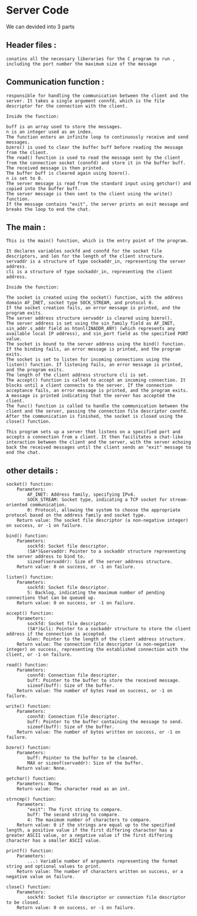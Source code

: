 # Server Code 

We can devided into 3 parts 

## Header files : 

    conatins all the necessary liberaries for the C program to run , including the port number the maximum size of the message

## Communication function : 

    responsible for handling the communication between the client and the server. It takes a single argument connfd, which is the file descriptor for the connection with the client.

    Inside the function:

    buff is an array used to store the messages.
    n is an integer used as an index.
    The function enters an infinite loop to continuously receive and send messages.
    bzero() is used to clear the buffer buff before reading the message from the client.
    The read() function is used to read the message sent by the client from the connection socket (connfd) and store it in the buffer buff.
    The received message is then printed.
    The buffer buff is cleared again using bzero().
    n is set to 0.
    The server message is read from the standard input using getchar() and copied into the buffer buff.
    The server message is then sent to the client using the write() function.
    If the message contains "exit", the server prints an exit message and breaks the loop to end the chat.
    
## The main : 

    This is the main() function, which is the entry point of the program.

    It declares variables sockfd and connfd for the socket file descriptors, and len for the length of the client structure.
    servaddr is a structure of type sockaddr_in, representing the server address.
    cli is a structure of type sockaddr_in, representing the client address.

    Inside the function:

    The socket is created using the socket() function, with the address domain AF_INET, socket type SOCK_STREAM, and protocol 0.
    If the socket creation fails, an error message is printed, and the program exits.
    The server address structure servaddr is cleared using bzero().
    The server address is set using the sin_family field as AF_INET, sin_addr.s_addr field as htonl(INADDR_ANY) (which represents any available local IP address), and sin_port field as the specified PORT value.
    The socket is bound to the server address using the bind() function. If the binding fails, an error message is printed, and the program exits.
    The socket is set to listen for incoming connections using the listen() function. If listening fails, an error message is printed, and the program exits.
    The length of the client address structure cli is set.
    The accept() function is called to accept an incoming connection. It blocks until a client connects to the server. If the connection acceptance fails, an error message is printed, and the program exits.
    A message is printed indicating that the server has accepted the client.
    The func() function is called to handle the communication between the client and the server, passing the connection file descriptor connfd.
    After the communication is finished, the socket is closed using the close() function.

    This program sets up a server that listens on a specified port and accepts a connection from a client. It then facilitates a chat-like interaction between the client and the server, with the server echoing back the received messages until the client sends an "exit" message to end the chat.
    
    
  ## other details : 
  

    socket() function:
        Parameters:
            AF_INET: Address family, specifying IPv4.
            SOCK_STREAM: Socket type, indicating a TCP socket for stream-oriented communication.
            0: Protocol, allowing the system to choose the appropriate protocol based on the address family and socket type.
        Return value: The socket file descriptor (a non-negative integer) on success, or -1 on failure.

    bind() function:
        Parameters:
            sockfd: Socket file descriptor.
            (SA*)&servaddr: Pointer to a sockaddr structure representing the server address to bind to.
            sizeof(servaddr): Size of the server address structure.
        Return value: 0 on success, or -1 on failure.

    listen() function:
        Parameters:
            sockfd: Socket file descriptor.
            5: Backlog, indicating the maximum number of pending connections that can be queued up.
        Return value: 0 on success, or -1 on failure.

    accept() function:
        Parameters:
            sockfd: Socket file descriptor.
            (SA*)&cli: Pointer to a sockaddr structure to store the client address if the connection is accepted.
            &len: Pointer to the length of the client address structure.
        Return value: The connection file descriptor (a non-negative integer) on success, representing the established connection with the client, or -1 on failure.

    read() function:
        Parameters:
            connfd: Connection file descriptor.
            buff: Pointer to the buffer to store the received message.
            sizeof(buff): Size of the buffer.
        Return value: The number of bytes read on success, or -1 on failure.

    write() function:
        Parameters:
            connfd: Connection file descriptor.
            buff: Pointer to the buffer containing the message to send.
            sizeof(buff): Size of the buffer.
        Return value: The number of bytes written on success, or -1 on failure.

    bzero() function:
        Parameters:
            buff: Pointer to the buffer to be cleared.
            MAX or sizeof(servaddr): Size of the buffer.
        Return value: None.

    getchar() function:
        Parameters: None.
        Return value: The character read as an int.

    strncmp() function:
        Parameters:
            "exit": The first string to compare.
            buff: The second string to compare.
            4: The maximum number of characters to compare.
        Return value: 0 if the strings are equal up to the specified length, a positive value if the first differing character has a greater ASCII value, or a negative value if the first differing character has a smaller ASCII value.

    printf() function:
        Parameters:
            ...: Variable number of arguments representing the format string and optional values to print.
        Return value: The number of characters written on success, or a negative value on failure.

    close() function:
        Parameters:
            sockfd: Socket file descriptor or connection file descriptor to be closed.
        Return value: 0 on success, or -1 on failure.



